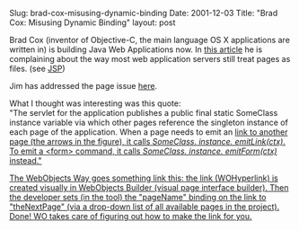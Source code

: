 Slug: brad-cox-misusing-dynamic-binding
Date: 2001-12-03
Title: "Brad Cox: Misusing Dynamic Binding"
layout: post

Brad Cox (inventor of Objective-C, the main language OS X applications are written in) is building Java Web Applications now. In <a href="http://softwaredev.earthweb.com/java/sdjojta/article/0,,12401_927161,00.html">this article</a> he is complaining about the way most web application servers still treat pages as files. (see <a href="http://java.sun.com/products/jsp/">JSP</a>)<p>

Jim has addressed the page issue <a href="http://jim.roepcke.com/2001/12/01#item3441">here</a>.

What I thought was interesting was this quote:<br />
&quot;The servlet for the application publishes a public final static SomeClass instance variable via which other pages reference the singleton instance of each page of the application. When a page needs to emit an <a href="href"> link to another page (the arrows in the figure), it calls <i>SomeClass. instance. emitLink(ctx)</i>. To emit a &lt;form&gt; command, it calls <i>SomeClass. instance. emitForm(ctx)</i> instead.&quot;<p>

The WebObjects Way goes something link this: the link (WOHyperlink) is created visually in WebObjects Builder (visual page interface builder). Then the developer sets (in the tool) the &quot;pageName&quot; binding on the link to &quot;theNextPage&quot; (via a drop-down list of all available pages in the project). Done! WO takes care of figuring out how to make the link for you.</p></a></p>
